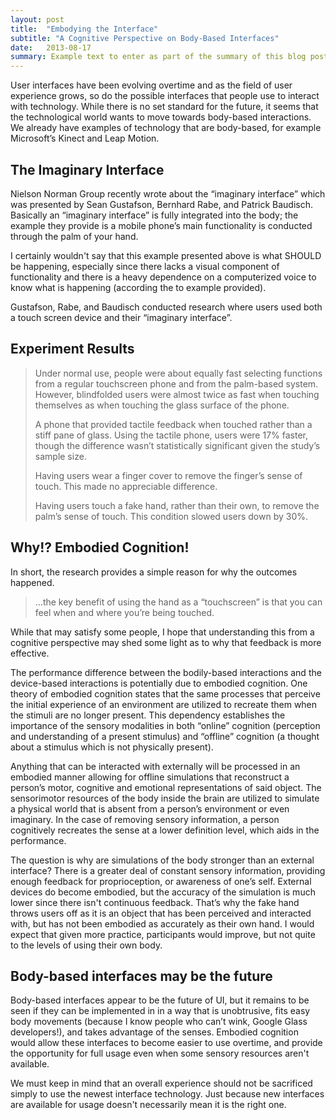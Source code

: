 ```yaml
---
layout: post
title:  "Embodying the Interface"
subtitle: "A Cognitive Perspective on Body-Based Interfaces"
date:   2013-08-17
summary: Example text to enter as part of the summary of this blog post. Please replace this once you determine it is best to do so. This is only temporary text to help with CSS styling. Have a great day!
---
```


User interfaces have been evolving overtime and as the field of user experience grows, so do the possible interfaces that people use to interact with technology. While there is no set standard for the future, it seems that the technological world wants to move towards body-based interactions. We already have examples of technology that are body-based, for example Microsoft’s Kinect and Leap Motion.

## The Imaginary Interface
Nielson Norman Group recently wrote about the “imaginary interface” which was presented by Sean Gustafson, Bernhard Rabe, and Patrick Baudisch. Basically an “imaginary interface” is fully integrated into the body; the example they provide is a mobile phone’s main functionality is conducted through the palm of your hand.

I certainly wouldn't say that this example presented above is what SHOULD be happening, especially since there lacks a visual component of functionality and there is a heavy dependence on a computerized voice to know what is happening (according the to example provided).

Gustafson, Rabe, and Baudisch conducted research where users used both a touch screen device and their “imaginary interface”.

## Experiment Results
> Under normal use, people were about equally fast selecting functions from a regular touchscreen phone and
> from the palm-based system. However, blindfolded users were almost twice as fast when touching themselves
> as when touching the glass surface of the phone.
>
> A phone that provided tactile feedback when touched rather than a stiff pane of glass. Using the tactile
> phone, users were 17% faster, though the difference wasn’t statistically significant given the study’s
> sample size.
>
> Having users wear a finger cover to remove the finger’s sense of touch. This made no appreciable difference.
>
> Having users touch a fake hand, rather than their own, to remove the palm’s sense of touch. This condition slowed users down by 30%.

## Why!? Embodied Cognition!
In short, the research provides a simple reason for why the outcomes happened.

> &#8230;the key benefit of using the hand as a “touchscreen” is that you can feel when and where you’re being touched.

While that may satisfy some people, I hope that understanding this from a cognitive perspective may shed some light as to why that feedback is more effective.

The performance difference between the bodily-based interactions and the device-based interactions is potentially due to embodied cognition. One theory of embodied cognition states that the same processes that perceive the initial experience of an environment are utilized to recreate them when the stimuli are no longer present. This dependency establishes the importance of the sensory modalities in both “online” cognition (perception and understanding of a present stimulus) and “offline” cognition (a thought about a stimulus which is not physically present).

Anything that can be interacted with externally will be processed in an embodied manner allowing for offline simulations that reconstruct a person’s motor, cognitive and emotional representations of said object. The sensorimotor resources of the body inside the brain are utilized to simulate a physical world that is absent from a person’s environment or even imaginary. In the case of removing sensory information, a person cognitively recreates the sense at a lower definition level, which aids in the performance.

The question is why are simulations of the body stronger than an external interface? There is a greater deal of constant sensory information, providing enough feedback for proprioception, or awareness of one’s self. External devices do become embodied, but the accuracy of the simulation is much lower since there isn't continuous feedback. That’s why the fake hand throws users off as it is an object that has been perceived and interacted with, but has not been embodied as accurately as their own hand. I would expect that given more practice, participants would improve, but not quite to the levels of using their own body.

## Body-based interfaces may be the future
Body-based interfaces appear to be the future of UI, but it remains to be seen if they can be implemented in in a way that is unobtrusive, fits easy body movements (because I know people who can’t wink, Google Glass developers!), and takes advantage of the senses. Embodied cognition would allow these interfaces to become easier to use overtime, and provide the opportunity for full usage even when some sensory resources aren't available.

We must keep in mind that an overall experience should not be sacrificed simply to use the newest interface technology. Just because new interfaces are available for usage doesn't necessarily mean it is the right one.
